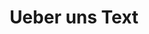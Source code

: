 ---
templateKey: 'blog-overview'
newPage: true
title: Ueber uns Text
description: Blog Overview 2
---